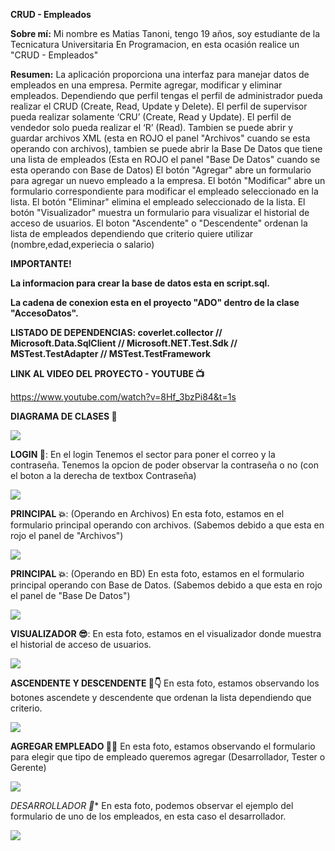 **CRUD - Empleados**

**Sobre mí:** Mi nombre es Matias Tanoni, tengo 19 años, soy estudiante de la Tecnicatura Universitaria En Programacion, en esta ocasión realice un "CRUD - Empleados"

**Resumen:** La aplicación proporciona una interfaz para manejar datos de empleados en una empresa. 
Permite agregar, modificar y eliminar empleados. Dependiendo que perfil tengas el perfil de administrador pueda realizar el CRUD (Create, Read, Update y
Delete). El perfil de supervisor pueda realizar solamente ‘CRU’ (Create, Read y
Update). El perfil de vendedor solo pueda realizar el ‘R’ (Read).
Tambien se puede abrir y guardar archivos XML (esta en ROJO el panel "Archivos" cuando se esta operando con archivos), 
tambien se puede abrir la Base De Datos que tiene una lista de empleados (Esta en ROJO el panel "Base De Datos" cuando se esta operando con Base de Datos)
El botón "Agregar" abre un formulario para agregar un nuevo empleado a la empresa. 
El botón "Modificar" abre un formulario correspondiente para modificar el empleado seleccionado en la lista. 
El botón "Eliminar" elimina el empleado seleccionado de la lista. 
El botón "Visualizador" muestra un formulario para visualizar el historial de acceso de usuarios. 
El boton "Ascendente" o "Descendente" ordenan la lista de empleados dependiendo que criterio quiere utilizar (nombre,edad,experiecia o salario)

**IMPORTANTE!**

**La informacion para crear la base de datos esta en script.sql.**

**La cadena de conexion esta en el proyecto "ADO" dentro de la clase "AccesoDatos".**

**LISTADO DE DEPENDENCIAS: coverlet.collector //  Microsoft.Data.SqlClient // Microsoft.NET.Test.Sdk // MSTest.TestAdapter // MSTest.TestFramework**


**LINK AL VIDEO DEL PROYECTO - YOUTUBE 📺**

https://www.youtube.com/watch?v=8Hf_3bzPi84&t=1s

**DIAGRAMA DE CLASES 👾**

![](https://github.com/MatiasTanoni/Tanoni.Matias.PrimerParcial/blob/segundo_parcial/DiagramaDeClases.png)

**LOGIN 👋**:
En el login Tenemos el sector para poner el correo y la contraseña.
Tenemos la opcion de poder observar la contraseña o no (con el boton a la derecha de textbox Contraseña)

![](https://github.com/MatiasTanoni/Tanoni.Matias.PrimerParcial/blob/segundo_parcial/Imagenes%20Readme/FotoLogin.png)

**PRINCIPAL 💥**:
(Operando en Archivos)
En esta foto, estamos en el formulario principal operando con archivos. (Sabemos debido a que esta en rojo el panel de "Archivos")

![](https://github.com/MatiasTanoni/Tanoni.Matias.PrimerParcial/blob/segundo_parcial/Imagenes%20Readme/PrincipalArchivos.png)

**PRINCIPAL 💥**:
(Operando en BD)
En esta foto, estamos en el formulario principal operando con Base de Datos. (Sabemos debido a que esta en rojo el panel de "Base De Datos")

![](https://github.com/MatiasTanoni/Tanoni.Matias.PrimerParcial/blob/segundo_parcial/Imagenes%20Readme/PrincipalBD.png)

**VISUALIZADOR 😎**:
En esta foto, estamos en el visualizador donde muestra el historial de acceso de usuarios.

![](https://github.com/MatiasTanoni/Tanoni.Matias.PrimerParcial/blob/segundo_parcial/Imagenes%20Readme/FotoVisualizador.png)

**ASCENDENTE Y DESCENDENTE 🖕👇**
En esta foto, estamos observando los botones ascendete y descendente que ordenan la lista dependiendo que criterio.

![](https://github.com/MatiasTanoni/Tanoni.Matias.PrimerParcial/blob/segundo_parcial/Imagenes%20Readme/BotonesAscDesc.png)

**AGREGAR EMPLEADO 🧑‍💼**
En esta foto, estamos observando el formulario para elegir que tipo de empleado queremos agregar (Desarrollador, Tester o Gerente)

![](https://github.com/MatiasTanoni/Tanoni.Matias.PrimerParcial/blob/segundo_parcial/Imagenes%20Readme/FotoAgregarEmpleado.png)

*DESARROLLADOR 🤖**
En esta foto, podemos observar el ejemplo del formulario de uno de los empleados, en esta caso el desarrollador.

![](https://github.com/MatiasTanoni/Tanoni.Matias.PrimerParcial/blob/segundo_parcial/Imagenes%20Readme/FotoDesarrollador.png)


